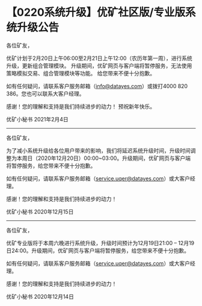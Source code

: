 # 【0220系统升级】优矿社区版/专业版系统升级公告

各位矿友，

优矿计划于2月20日上午06:00至2月21日上午12:00（农历年第一周），进行系统升级，更新组合管理模块。
升级期间，优矿网页与客户端将暂停服务，无法使用策略模拟交易、组合管理模块等功能。
给您带来不便十分抱歉。

如有任何疑问，请联系客户服务邮箱（info@datayes.com）或拨打4000 820 386。您也可以联系大客户经理。

感谢！您的理解和支持是我们持续进步的动力！
预祝新年快乐。

优矿小秘书
2021年2月4日

----------------------------------------------------------------------------------------------------

各位矿友，

为了减小系统升级给各位用户带来的影响，我们将延迟系统升级时间，升级时间调整为本周日（2020年12月20日）00:00~03:00。升级期间，优矿网页与客户端将暂停服务，给您带来不便十分抱歉。

如有任何疑问，请联系客户服务邮箱（service.uqer@datayes.com）或大客户经理。

感谢！您的理解和支持是我们持续进步的动力！

优矿小秘书
2020年12月15日

----------------------------------------------------------------------------------------------------

各位矿友，

优矿专业版将于本周六晚进行系统升级，升级时间预计为12月19日21:00 – 12月19日24:00。升级期间，优矿网页与客户端将暂停服务，给您带来不便十分抱歉。

如有任何疑问，请联系客户服务邮箱（service.uqer@datayes.com）或大客户经理。

感谢！您的理解和支持是我们持续进步的动力！

优矿小秘书
2020年12月14日